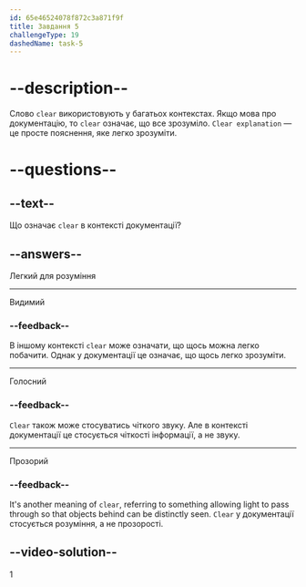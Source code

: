```yaml
---
id: 65e46524078f872c3a871f9f
title: Завдання 5
challengeType: 19
dashedName: task-5
---
```


# --description--

Слово `clear` використовують у багатьох контекстах. Якщо мова про документацію, то `clear` означає, що все зрозуміло. `Clear explanation` — це просте пояснення, яке легко зрозуміти.

# --questions--

## --text--

Що означає `clear` в контексті документації?

## --answers--

Легкий для розуміння

---

Видимий

### --feedback--

В іншому контексті `clear` може означати, що щось можна легко побачити. Однак у документації це означає, що щось легко зрозуміти.

---

Голосний

### --feedback--

`Clear` також може стосуватись чіткого звуку. Але в контексті документації це стосується чіткості інформації, а не звуку.

---

Прозорий

### --feedback--

It's another meaning of `clear`, referring to something allowing light to pass through so that objects behind can be distinctly seen. `Clear` у документації стосується розуміння, а не прозорості.

## --video-solution--

1
